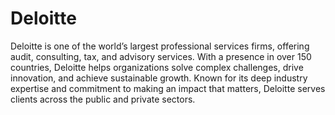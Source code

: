 # Deloitte 
Deloitte is one of the world’s largest professional services firms, offering audit, consulting, tax, and advisory services. With a presence in over 150 countries, Deloitte helps organizations solve complex challenges, drive innovation, and achieve sustainable growth. Known for its deep industry expertise and commitment to making an impact that matters, Deloitte serves clients across the public and private sectors.